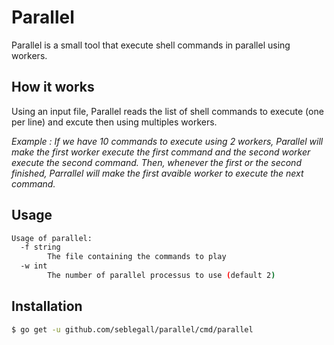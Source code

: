 # Parallel

Parallel is a small tool that execute shell commands in parallel using workers.

## How it works

Using an input file, Parallel reads the list of shell commands to execute (one per line) and excute then using multiples workers.

*Example :
If we have 10 commands to execute using 2 workers, Parallel will make the first worker execute the first command and the second worker execute the second command. Then, whenever the first or the second finished, Parrallel will make the first avaible worker to execute the next command.*

## Usage

```sh
Usage of parallel:
  -f string
        The file containing the commands to play
  -w int
        The number of parallel processus to use (default 2)
```


## Installation

```sh
$ go get -u github.com/seblegall/parallel/cmd/parallel
```
